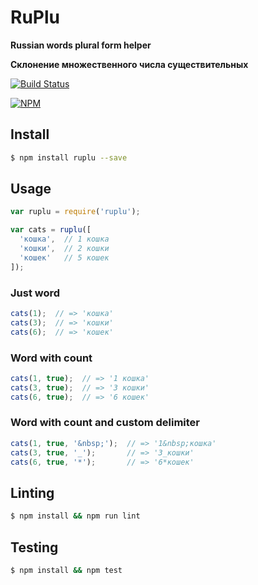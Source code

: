 # RuPlu

**Russian words plural form helper**

**Склонение множественного числа существительных**

[![Build Status](https://travis-ci.org/skarankevich/ruplu.svg?branch=master)](https://travis-ci.org/skarankevich/ruplu)

[![NPM](https://nodei.co/npm/ruplu.png?downloads)](https://nodei.co/npm/ruplu/)

## Install
```bash
$ npm install ruplu --save
```

## Usage
```js
var ruplu = require('ruplu');

var cats = ruplu([
  'кошка',  // 1 кошка
  'кошки',  // 2 кошки
  'кошек'   // 5 кошек
]);
```

### Just word
```js
cats(1);  // => 'кошка'
cats(3);  // => 'кошки'
cats(6);  // => 'кошек'
```

### Word with count
```js
cats(1, true);  // => '1 кошка'
cats(3, true);  // => '3 кошки'
cats(6, true);  // => '6 кошек'
```

### Word with count and custom delimiter
```js
cats(1, true, '&nbsp;');  // => '1&nbsp;кошка'
cats(3, true, '_');       // => '3_кошки'
cats(6, true, '*');       // => '6*кошек'
```

## Linting
```bash
$ npm install && npm run lint
```

## Testing
```bash
$ npm install && npm test
```
